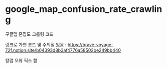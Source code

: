 # google_map_confusion_rate_crawling
구글맵 혼잡도 크롤링 코드 

링크로 가면 코드 및 주의점 있음 : https://brave-voyage-72f.notion.site/b04393d8b3af4776a58502be249bb440

칼럼 오류 픽스 함 
